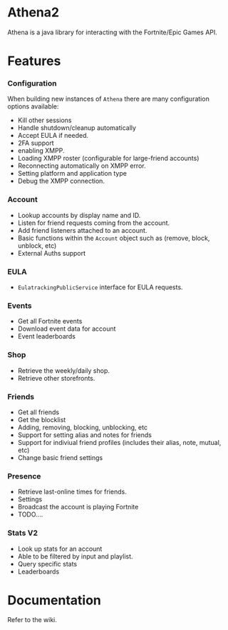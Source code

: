 # Athena2
Athena is a java library for interacting with the Fortnite/Epic Games API.

# Features

### Configuration
When building new instances of `Athena` there are many configuration options available:
- Kill other sessions
- Handle shutdown/cleanup automatically
- Accept EULA if needed.
- 2FA support
- enabling XMPP.
- Loading XMPP roster (configurable for large-friend accounts)
- Reconnecting automatically on XMPP error.
- Setting platform and application type
- Debug the XMPP connection.

### Account
- Lookup accounts by display name and ID.
- Listen for friend requests coming from the account.
- Add friend listeners attached to an account.
- Basic functions within the `Account` object such as (remove, block, unblock, etc)
- External Auths support

### EULA
- `EulatrackingPublicService` interface for EULA requests.

### Events
- Get all Fortnite events
- Download event data for account
- Event leaderboards

### Shop
- Retrieve the weekly/daily shop.
- Retrieve other storefronts.

### Friends
- Get all friends
- Get the blocklist
- Adding, removing, blocking, unblocking, etc
- Support for setting alias and notes for friends
- Support for indiviual friend profiles (includes their alias, note, mutual, etc)
- Change basic friend settings

### Presence
- Retrieve last-online times for friends.
- Settings
- Broadcast the account is playing Fortnite
- TODO....

### Stats V2
- Look up stats for an account
- Able to be filtered by input and playlist.
- Query specific stats
- Leaderboards

# Documentation
Refer to the wiki.
